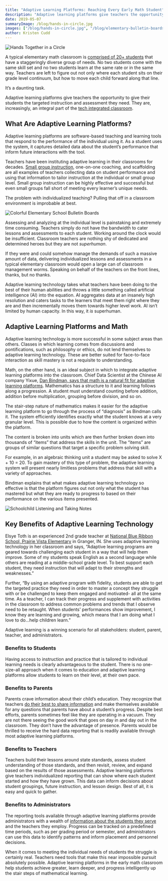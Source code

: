 ```yaml
---
title: "Adaptive Learning Platforms: Reaching Every Early Math Student"
description: "Adaptive learning platforms give teachers the opportunity to give their students the targeted instruction and assessment they need. They are, increasingly, an integral part of the early math classroom that aims to reach every student."
date: 2019-05-07
summaryImage: /blog/hands-in-circle.jpg
images: ["/blog/hands-in-circle.jpg", "/blog/elementary-bulletin-boards.jpg", "/blog/schoolchild-taking-notes.jpg"]
author: Kristen Cudd
---
```


![Hands Together in a Circle](/blog/hands-in-circle.jpg "Hands Together in a Circle")

A typical elementary math classroom is [comprised of 20+ students](https://economix.blogs.nytimes.com/2009/09/11/class-size-around-the-world/) that have a staggeringly diverse group of needs. No two students come with the same skill set and no two students learn at the same rate or in the same way. Teachers are left to figure out not only where each student sits on their grade level continuum, but how to move each child forward along that line.

It’s a daunting task.

Adaptive learning platforms give teachers the opportunity to give their students the targeted instruction and assessment they need. They are, increasingly, an integral part of the [tech integrated classroom](https://www.mathbrix.com/blog/game-based-learning-classroom/).

## What Are Adaptive Learning Platforms?

Adaptive learning platforms are software-based teaching and learning tools that respond to the performance of the individual using it. As a student uses the system, it captures detailed data about the student’s performance that inform future interactions with the tool.

Teachers have been instituting adaptive learning in their classrooms for decades. [Small group instruction](https://www.corelearn.com/small-group-instruction-blog/), one-on-one coaching, and scaffolding are all examples of teachers collecting data on student performance and using that information to tailor instruction at the individual or small group level. Small group instruction can be highly effective and successful but even small groups fall short of meeting every learner’s unique needs.

The problem with individualized teaching? Pulling that off in a classroom environment is improbable at best.

![Colorful Elementary School Bulletin Boards](/blog/elementary-bulletin-boards.jpg "Colorful Elementary School Bulletin Boards")

Assessing and analyzing at the individual level is painstaking and extremely time consuming. Teachers simply do not have the bandwidth to cater lessons and assessments to each student. Working around the clock would be insufficient. Classroom teachers are nothing shy of dedicated and determined heroes but they are not *superhuman*.

If they were and could somehow manage the demands of such a massive amount of data, delivering individualized lessons and assessments in a typical elementary classroom would open a large can of classroom management worms. Speaking on behalf of the teachers on the front lines, thanks, but no thanks.

Adaptive learning technology takes what teachers have been doing to the best of their human abilities and throws a little something called artificial intelligence (AI) into the equation. AI aggregates data at an insanely high resolution and caters tasks to the learners that meet them right where they are and then incrementally moves them towards higher level work. AI isn’t limited by human capacity. In this way, it *is* superhuman.

## Adaptive Learning Platforms and Math

Adaptive learning technology is more successful in some subject areas than others. Classes in which learning comes from discussions and pontifications, such as philosophy or ethics, do not lend themselves to adaptive learning technology. These are better suited for face-to-face interaction as skill mastery is not a requisite to understanding.

Math, on the other hand, is an ideal subject in which to integrate adaptive learning platforms into the classroom. Chief Data Scientist at the Chinese AI company Yixue, [Dan Bindman, says that math is a natural fit for adaptive learning platforms](https://aibusiness.com/yixue-ai-adaptive-learning/). Mathematics has a structure to it and learning follows along a progression. A student must understand counting before addition, addition before multiplication, grouping before division, and so on.

The stair-step nature of mathematics makes it easier for the adaptive learning platform to go through the process of “diagnosis” as Bindman calls it. The system efficiently identifies exactly what the student knows at a very granular level. This is possible due to how the content is organized within the platform.

The content is broken into units which are then further broken down into thousands of “items” that address the skills in the unit. The “items” are groups of similar questions that target a specific problem solving skill.

For example, in an algebraic thinking unit a student may be asked to solve X + 10 = 20. To gain mastery of this type of problem, the adaptive learning system will present nearly limitless problems that address that skill with a variety of approaches.

Bindman explains that what makes adaptive learning technology so effective is that the platform figures out not only what the student has mastered but what they are ready to progress to based on their performance on the various items presented.

![Schoolchild Listening and Taking Notes](/blog/schoolchild-taking-notes.jpg "Schoolchild Listening and Taking Notes")

## Key Benefits of Adaptive Learning Technology

Elsye Toth is an experienced 2nd grade teacher at [National Blue Ribbon School, Prairie Vista Elementary](https://prairievista.phmschools.org/) in Granger, IN. She uses adaptive learning technology in her classroom and says, “Adaptive learning programs are geared towards challenging each student in a way that will help them improve. Some of my students speak English as a second language while others are reading at a middle-school grade level. To best support each student, they need instruction that will adapt to their strengths and weaknesses.”

Further, “By using an adaptive program with fidelity, students are able to get the targeted practice they need in order to master a concept they struggle with or be challenged to keep them engaged and motivated- all at the same time. As a teacher, I can track their progress and supplement with activities in the classroom to address common problems and trends that I observe need to be retaught. When students' performances show improvement, I know they are learning and growing, which means that I am doing what I love to do...help children learn.”

Adaptive learning is a winning scenario for all stakeholders: student, parent, teacher, and administrators.

### Benefits to Students

Having access to instruction and practice that is tailored to individual learning needs is clearly advantageous to the student. There is no one-size-all approach when it comes to education and adaptive learning platforms allow students to learn on their level, at their own pace.

### Benefits to Parents

Parents crave information about their child’s education. They recognize that teachers [do their best to share information](https://www.thoughtco.com/parent-teacher-communication-2081926) and make themselves available for any questions that parents have about a student’s progress. Despite best efforts, parents sometimes feel like they are operating in a vacuum. They are not there seeing the good work that goes on day in and day out in the classroom. They don’t have the advantage of presence. Parents would be thrilled to receive the hard data reporting that is readily available through most adaptive learning platforms.

### Benefits to Teachers

Teachers build their lessons around state standards, assess student understanding of those standards, and then revisit, review, and expand based on the results of those assessments. Adaptive learning platforms give teachers individualized reporting that can show where each student started and how they have grown. This data can inform decisions about student groupings, future instruction, and lesson design. Best of all, it is easy and quick to gather.  

### Benefits to Administrators

The reporting tools available through adaptive learning platforms provide administrators with a wealth of [information about the students they serve](https://www.naesp.org/sites/default/files/Student%20Achievement_blue.pdf) and the teachers they employ. Progress can be tracked on a predefined time periods, such as per grading period or semester, and administrators can use this data to identify patterns and inform placement and personnel decisions.

When it comes to meeting the individual needs of students the struggle is certainly real. Teachers need tools that make this near impossible pursuit absolutely possible. Adaptive learning platforms in the early math classroom help students achieve greater, learn deeper, and progress intelligently up the stair steps of mathematical learning.
